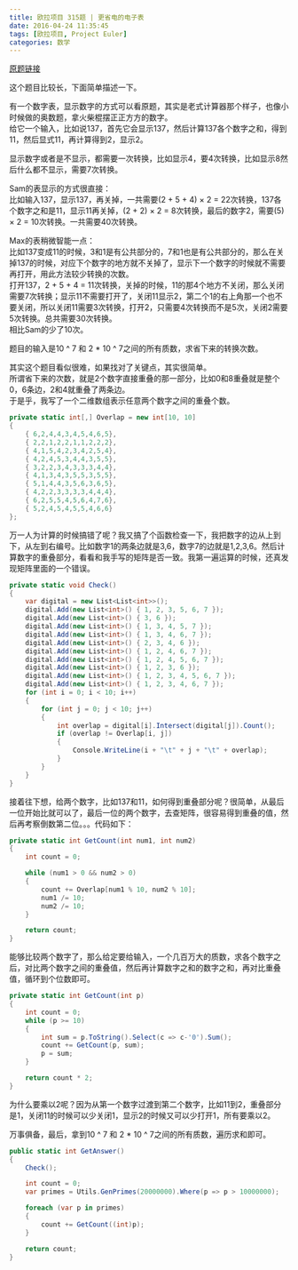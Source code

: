 ```yaml
---
title: 欧拉项目 315题 | 更省电的电子表
date: 2016-04-24 11:35:45
tags: [欧拉项目, Project Euler]
categories: 数学
---
```

[原题链接](https://projecteuler.net/problem=315)

这个题目比较长，下面简单描述一下。

有一个数字表，显示数字的方式可以看原题，其实是老式计算器那个样子，也像小时候做的奥数题，拿火柴棍摆正正方方的数字。  
给它一个输入，比如说137，首先它会显示137，然后计算137各个数字之和，得到11，然后显式11，再计算得到2，显示2。

显示数字或者是不显示，都需要一次转换，比如显示4，要4次转换，比如显示8然后什么都不显示，需要7次转换。

Sam的表显示的方式很直接：  
比如输入137，显示137，再关掉，一共需要(2 + 5 + 4) × 2 = 22次转换，137各个数字之和是11，显示11再关掉，(2 + 2) × 2 = 8次转换，最后的数字2，需要(5) × 2 = 10次转换。一共需要40次转换。

Max的表稍微智能一点：  
比如137变成11的时候，3和1是有公共部分的，7和1也是有公共部分的，那么在关掉137的时候，对应下个数字的地方就不关掉了，显示下一个数字的时候就不需要再打开，用此方法较少转换的次数。  
打开137，2 + 5 + 4 = 11次转换，关掉的时候，11的那4个地方不关闭，那么关闭需要7次转换；显示11不需要打开了，关闭11显示2，第二个1的右上角那一个也不要关闭，所以关闭11需要3次转换，打开2，只需要4次转换而不是5次，关闭2需要5次转换。总共需要30次转换。  
相比Sam的少了10次。

题目的输入是10 ^ 7 和 2 \* 10 ^ 7之间的所有质数，求省下来的转换次数。

其实这个题目看似很难，如果找对了关键点，其实很简单。  
所谓省下来的次数，就是2个数字直接重叠的那一部分，比如0和8重叠就是整个0，6条边，2和4就重叠了两条边。  
于是乎，我写了一个二维数组表示任意两个数字之间的重叠个数。
``` csharp
private static int[,] Overlap = new int[10, 10]
{
    { 6,2,4,4,3,4,5,4,6,5},
    { 2,2,1,2,2,1,1,2,2,2},
    { 4,1,5,4,2,3,4,2,5,4},
    { 4,2,4,5,3,4,4,3,5,5},
    { 3,2,2,3,4,3,3,3,4,4},
    { 4,1,3,4,3,5,5,3,5,5},
    { 5,1,4,4,3,5,6,3,6,5},
    { 4,2,2,3,3,3,3,4,4,4},
    { 6,2,5,5,4,5,6,4,7,6},
    { 5,2,4,5,4,5,5,4,6,6}
};
```

万一人为计算的时候搞错了呢？我又搞了个函数检查一下，我把数字的边从上到下，从左到右编号。比如数字1的两条边就是3,6，数字7的边就是1,2,3,6。然后计算数字的重叠部分，看看和我手写的矩阵是否一致。我第一遍运算的时候，还真发现矩阵里面的一个错误。
``` csharp
private static void Check()
{
    var digital = new List<List<int>>();
    digital.Add(new List<int>() { 1, 2, 3, 5, 6, 7 });
    digital.Add(new List<int>() { 3, 6 });
    digital.Add(new List<int>() { 1, 3, 4, 5, 7 });
    digital.Add(new List<int>() { 1, 3, 4, 6, 7 });
    digital.Add(new List<int>() { 2, 3, 4, 6 });
    digital.Add(new List<int>() { 1, 2, 4, 6, 7 });
    digital.Add(new List<int>() { 1, 2, 4, 5, 6, 7 });
    digital.Add(new List<int>() { 1, 2, 3, 6 });
    digital.Add(new List<int>() { 1, 2, 3, 4, 5, 6, 7 });
    digital.Add(new List<int>() { 1, 2, 3, 4, 6, 7 });
    for (int i = 0; i < 10; i++)
    {
        for (int j = 0; j < 10; j++)
        {
            int overlap = digital[i].Intersect(digital[j]).Count();
            if (overlap != Overlap[i, j])
            {
                Console.WriteLine(i + "\t" + j + "\t" + overlap);
            }
        }
    }
}
```

接着往下想，给两个数字，比如137和11，如何得到重叠部分呢？很简单，从最后一位开始比就可以了，最后一位的两个数字，去查矩阵，很容易得到重叠的值，然后再考察倒数第二位。。。代码如下：
``` csharp
private static int GetCount(int num1, int num2)
{
    int count = 0;

    while (num1 > 0 && num2 > 0)
    {
        count += Overlap[num1 % 10, num2 % 10];
        num1 /= 10;
        num2 /= 10;
    }

    return count;
}
```

能够比较两个数字了，那么给定要给输入，一个几百万大的质数，求各个数字之后，对比两个数字之间的重叠值，然后再计算数字之和的数字之和，再对比重叠值，循环到个位数即可。
``` csharp
private static int GetCount(int p)
{
    int count = 0;
    while (p >= 10)
    {
        int sum = p.ToString().Select(c => c-'0').Sum();
        count += GetCount(p, sum);
        p = sum;
    }

    return count * 2;
}
```
为什么要乘以2呢？因为从第一个数字过渡到第二个数字，比如11到2，重叠部分是1，关闭11的时候可以少关闭1，显示2的时候又可以少打开1，所有要乘以2。

万事俱备，最后，拿到10 ^ 7 和 2 \* 10 ^ 7之间的所有质数，遍历求和即可。
``` csharp
public static int GetAnswer()
{
    Check();

    int count = 0;
    var primes = Utils.GenPrimes(20000000).Where(p => p > 10000000);

    foreach (var p in primes)
    {
        count += GetCount((int)p);
    }

    return count;
}
```